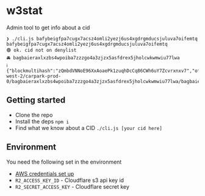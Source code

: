 # w3stat

Admin tool to get info about a cid

```shell
❯ ./cli.js bafybeigfpa7cugx7acsz4omli2yezj6us4xgdrgmducsjuluva7oifemtq
bafybeigfpa7cugx7acsz4omli2yezj6us4xgdrgmducsjuluva7oifemtq
🟢 ok. cid not on denylist
🚘 bagbaieraxlxzbs4wpoiba7zzzgo4a3zjzx5asfdrex5jholcwkwmwiu77lwa
ℹ️  {"blockmultihash":"zQmbdVNNoE96XxAoaePk1zuqhDcCq86CWh6uY7Zcvrxnxv7","offset":588,"length":58,"carpath":"us-west-2/carpark-prod-0/bagbaieraxlxzbs4wpoiba7zzzgo4a3zjzx5asfdrex5jholcwkwmwiu77lwa/bagbaieraxlxzbs4wpoiba7zzzgo4a3zjzx5asfdrex5jholcwkwmwiu77lwa.car"}
```

## Getting started

- Clone the repo
- Install the deps `npm i`
- Find what we know about a CID `./cli.js [your cid here]`

## Environment

You need the following set in the environment

- [AWS credentials set up](https://docs.aws.amazon.com/sdk-for-javascript/v3/developer-guide/setting-credentials-node.html)
- `R2_ACCESS_KEY_ID` - Cloudflare s3 api key id
- `R2_SECRET_ACCESS_KEY` - Cloudflare secret key
